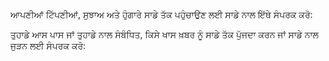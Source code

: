 ਆਪਣੀਆਂ ਟਿੱਪਣੀਆਂ, ਸੁਝਾਅ ਅਤੇ ਹੁੰਗਾਰੇ ਸਾਡੇ ਤੱਕ ਪਹੁੰਚਾਉਣ ਲਈ ਸਾਡੇ ਨਾਲ ਇੱਥੇ ਸੰਪਰਕ ਕਰੋ:

ਤੁਹਾਡੇ ਆਸ ਪਾਸ ਜਾਂ ਤੁਹਾਡੇ ਨਾਲ ਸੰਬੰਧਿਤ, ਕਿਸੇ ਖਾਸ ਖ਼ਬਰ ਨੂੰ ਸਾਡੇ ਤੱਕ ਪੁੱਜਦਾ ਕਰਨ ਜਾਂ ਸਾਡੇ ਨਾਲ ਜੁੜਨ ਲਈ ਸੰਪਰਕ ਕਰੋ:
